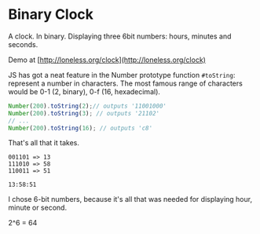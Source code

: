 # Binary Clock

A clock. In binary. Displaying three 6bit numbers: hours, minutes and seconds.

Demo at [http://loneless.org/clock](http://loneless.org/clock)

JS has got a neat feature in the Number prototype function `#toString`: represent a number in characters. The most famous range of characters would be 0-1 (2, binary), 0-f (16, hexadecimal). 

```Javascript
Number(200).toString(2);// outputs '11001000'
Number(200).toString(3); // outputs '21102'
// ...
Number(200).toString(16); // outputs 'c8'
```

That's all that it takes.

```
001101 => 13
111010 => 58
110011 => 51

13:58:51
```

I chose 6-bit numbers, because it's all that was needed for displaying hour, minute or second.

2^6 = 64